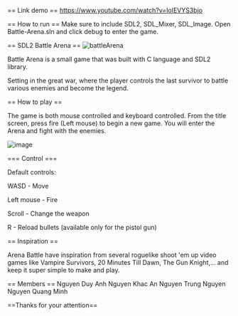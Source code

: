 == Link demo ==
https://www.youtube.com/watch?v=IoIEVYS3bjo

== How to run ==
Make sure to include SDL2, SDL_Mixer, SDL_Image.
Open Battle-Arena.sln and click debug to enter the game.

== SDL2 Battle Arena ==
![battleArena](https://user-images.githubusercontent.com/117517807/236734177-71a53117-4346-4593-8752-f3a8d80f4961.png)

Battle Arena is a small game that was built with C language and SDL2 library.

Setting in the great war, where the player controls the last survivor to battle various enemies and become the legend.

== How to play ==

The game is both mouse controlled and keyboard controlled. From the title screen, press fire (Left mouse) to begin a new game. You will enter the Arena and fight with the enemies.


![image](https://user-images.githubusercontent.com/117517807/236982294-8ba46559-2f3f-45e2-bb60-5f1612dbd6ce.png)


=== Control ===

Default controls:

WASD - Move

Left mouse - Fire

Scroll - Change the weapon

R - Reload bullets (available only for the pistol gun)

== Inspiration ==

Arena Battle have inspiration from several roguelike shoot 'em up video games like Vampire Survivors, 
20 Minutes Till Dawn, The Gun Knight,... and keep it super simple to make and play.

== Members ==
Nguyen Duy Anh
Nguyen Khac An
Nguyen Trung Nguyen
Nguyen Quang Minh

==Thanks for your attention==



